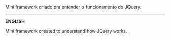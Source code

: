 Mini framework criado pra entender o funcionamento do JQuery.

<hr>
<b>ENGLISH</b>

Mini framework created to understand how JQuery works.

